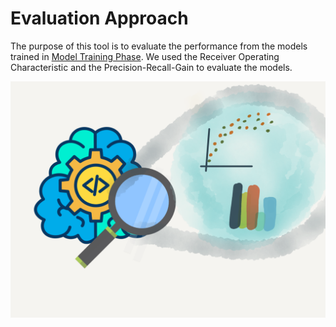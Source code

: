 # Evaluation Approach

The purpose of this tool is to evaluate the performance from the models trained in [Model Training Phase](../model-training/README.md). We used the Receiver Operating Characteristic and the Precision-Recall-Gain to evaluate the models.

![alt text](../img/modelevaluation.png)

